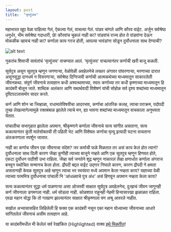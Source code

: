 ```yaml
---
layout: post
title:  "मृत्युंजय"
---
```


महाभारत खूप वेळा पाहिल्या गेलं, ऐकल्या गेलं, वाचल्या गेलं. पांडव चांगले आणि कौरव वाईट. अर्जुन सर्वश्रेष्ठ धनुर्धर, भीम सर्वश्रेष्ठ गदाधारी, छे! कौरवांच चुकलं नाही का? पांडवांचं राज्य होत ते पांडवांना देऊन मोकळीक व्हायचं नाही का?  कर्णाला काय गरज होती, आपल्या भावंडांना सोडून दुर्योधनाला साथ देण्याची?

![alt text](https://d2qs8jo5daq3wi.cloudfront.net/photos/257807/full/105.JPG "Logo Title Text 1")

नुकतंच शिवाजी सावंतांचं 'मृत्युंजय' वाचण्यात आलं. 'मृत्युंजय' वाचल्यानंतर कर्णाची खरी बाजू कळली. 

सूर्यपुत्र असून सूतपुत्र म्हणून जगणाऱ्या, वेळोवेळी अवहेलनेचे लख्तर अंगावर पांघरणाऱ्या, मरणाच्या दारात असूनसुद्धा दानधर्म न विसरणाऱ्या, सर्वश्रेष्ठ दिग्विजयी कर्णाची आत्मकथेच्या माध्यमातून साकारलेली जीवनकथा. संपूर्ण जीवनाचे तत्वज्ञान कधी अश्वत्थामाच्या, स्वतः कर्णाच्या तर कधी कृष्णाच्या माध्यमातून हि कादंबरी बोलून जाते. शाब्दिक अलंकार आणि यथार्थवादी विशेषणं यांची सोहोळ सर्व दृश्य शब्दांच्या माध्यमातून दृष्टिपटलासमोर सादर करते. 

कर्ण आणि शोन चा जिव्हाळा, राधामातेविषयीचा आदरभाव, कर्णाचा आंतरिक कलह, त्याचा पराक्रम, पदोपदी तुच्छ लेखल्यागेल्यामुळे रक्तबंबाळ झालेले त्याचे मन, ह्या भावना शब्दांच्या माध्यमातून वाचकाला अनुभवता येतात. 

पांचालीचा सभागृहात झालेला अपमान, श्रीकृष्णाने कर्णाला जीवनाचे सत्य सांगीत असताना, सत्य कळल्यानंतर कुंती मातेसोबतची ती पहिली भेट आणि विशेषतः कर्णाचा मृत्यू इत्यादी घटना वाचताना अंतःकरणाला स्पर्शून जातात.

नाही का कर्णाच जीवन एक जीवनाचा संदेश? जर कर्माची फळे मिळतात तर असं काय केलं होत त्यानं? दुर्योधनाला साथ दिली कारण जेंव्हा कुणीही त्याच्या बाजूने नव्हते आणि एक सूतपुत्र म्हणून हिणवत होते, एकटा दुर्योधन पाठीशी उभा राहिला. जेंव्हा सर्व जनतेने शूद्र म्हणून नाकारलं तेंव्हा क्षणार्धात कर्णाला अंगराज बनवून यथोचित सन्मानच केला होता. द्रौपदी बद्दल वाईट उद्गार निघाले कारण, कारण द्रौपदी ने क्षमता असतानाही केवळ सूतपुत्र आहे म्हणून त्याचा भर स्वयंवरा मध्ये अपमान केला नव्हता काय? यज्ञाच्या वेळी त्याच्या परममित्र दुर्योधनाचा पांचाली नि 'आंधळ्याचे पुत्र अंध' असं हिणवून अपमान नव्हता केला काय?

सत्य कळल्यानंतर सुद्धा धर्म पाळणाऱ्या असा ओजस्वी साक्षात सूर्यपुत्र अवहेलनेच, दुःखाचं जीवन जागूनही कर्ण जीवनाला डगमगला नाही. धर्म सोडला नाही. कोळशात राहूनही नेहमी हिऱ्यासारखा झळाळत राहिला. एवढा महान योद्धा कि तो गतप्राण झाल्यानंतर साक्षात श्रीकृष्णाला पण अश्रू आवरले नाहीत.

सखोल अभ्यासासहित लिहिलेली हि फक्त एक कादंबरी नसून एका महान योध्याच्या जीवनाच्या आधारे सांगितलेलं जीवनाचं असीम तत्वज्ञान आहे.

या कादंबरीमधील मी केलेलं सर्व रेखांकित (Highlighted) वाक्य [इथे मिळतील](https://github.com/thecyberlord/book-highlights/blob/master/mrityunjay-marathi.md)!
